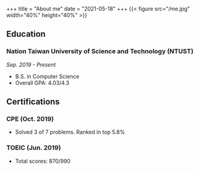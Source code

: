 +++
title = "About me"
date = "2021-05-18"
+++
{{< figure src="/me.jpg" width="40%" height="40%" >}}

## Education
### Nation Taiwan University of Science and Technology (NTUST)  
*Sep. 2019 - Present*

* B.S. in Computer Science
* Overall GPA: 4.03/4.3

## Certifications
### CPE (Oct. 2019)
* Solved 3 of 7 problems. Ranked in top 5.8%
### TOEIC (Jun. 2019)
* Total scores: 870/990